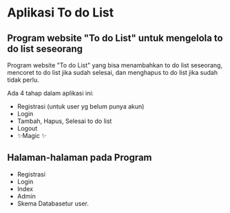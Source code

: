 # Aplikasi To do List
## Program website "To do List" untuk mengelola to do list seseorang


Program website "To do List" yang bisa menambahkan to do list seseorang, mencoret to do list jika sudah selesai, dan menghapus to do list jika sudah tidak perlu.

Ada 4 tahap dalam aplikasi ini:

- Registrasi (untuk user yg belum punya akun)
- Login
- Tambah, Hapus, Selesai to do list
- Logout
- ✨Magic ✨

## Halaman-halaman pada Program

- Registrasi
- Login
- Index
- Admin
- Skema Databasetur user.
